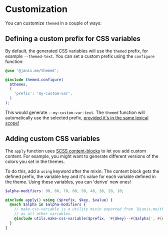 # Customization

You can customize `themed` in a couple of ways:

## Defining a custom prefix for CSS variables

By default, the generated CSS variables will use the `themed` prefix, for example `--themed-text`. You can set a custom prefix using the `configure` function:

```scss
@use '@janis.me/themed';

@include themed.configure(
  $themes,
  (
    'prefix': 'my-custom-var',
  )
);
```

This would generate `--my-custom-var-text`. The `themed` function will automatically use the selected prefix, [provided it's in the same lexical scope! ](/guide/global-setup)

## Adding custom CSS variables

The `apply` function uses [SCSS content-blocks](https://sass-lang.com/documentation/at-rules/mixin/#content-blocks) to let you add custom content. For example, you might want to generate different versions of the colors you set in the themes.

To do this, add a `using` keyword after the mixin. The content block gets the defined prefix, the variable key and it's value for each variable defined in the theme.
Using these variables, you can 'derive' new ones!

```scss
$alpha-modifiers: 90, 80, 70, 60, 50, 40, 30, 20, 10;

@include apply() using ($prefix, $key, $value) {
  @each $alpha in $alpha-modifiers {
    // make-css-variable is a utility mixin exported from `@janis.me/themed/utils`. It generates a CSS variable in the same format
    // as all other variables.
    @include utils.make-css-variable($prefix, '#{$key}--#{$alpha}', #{color.change($value, $alpha: calc($alpha / 100))});
  }
}
```

